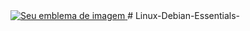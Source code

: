  <a href="https://school.linuxtips.io/">
   <img src="https://play.newcp.net/assets/newcplogin1.png?imageCache=1" alt="Seu emblema de imagem" />
 </a>
# Linux-Debian-Essentials-
